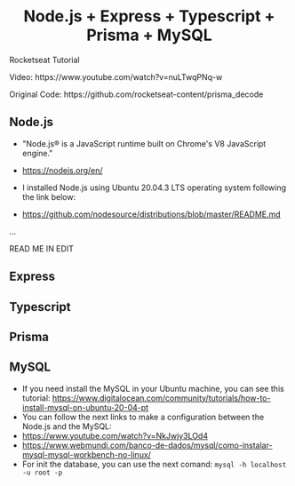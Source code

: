 
<h1 align="center">
Node.js + Express + Typescript + Prisma + MySQL
</h1>

<p> Rocketseat Tutorial </p>
<p> Video: https://www.youtube.com/watch?v=nuLTwqPNq-w</p>
<p> Original Code: https://github.com/rocketseat-content/prisma_decode </p>

## Node.js
- "Node.js® is a JavaScript runtime built on Chrome's V8 JavaScript engine."
- https://nodejs.org/en/

- I installed Node.js using Ubuntu 20.04.3 LTS operating system following the link below:
- https://github.com/nodesource/distributions/blob/master/README.md

...

READ ME IN EDIT

## Express

## Typescript

## Prisma

## MySQL
- If you need install the MySQL in your Ubuntu machine, you can see this tutorial: https://www.digitalocean.com/community/tutorials/how-to-install-mysql-on-ubuntu-20-04-pt
- You can follow the next links to make a configuration between the Node.js and the MySQL: 
- https://www.youtube.com/watch?v=NkJwjy3LOd4
- https://www.webmundi.com/banco-de-dados/mysql/como-instalar-mysql-mysql-workbench-no-linux/
- For init the database, you can use the next comand: 
```mysql -h localhost -u root -p```
